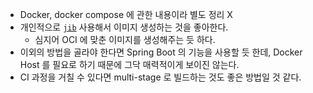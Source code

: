 - Docker, docker compose 에 관한 내용이라 별도 정리 X
- 개인적으로 [`jib`](https://github.com/GoogleContainerTools/jib) 사용해서 이미지 생성하는 것을 좋아한다.
  - 심지어 OCI 에 맞춘 이미지를 생성해주는 듯 하다.
- 이외의 방법을 골라야 한다면 Spring Boot 의 기능을 사용할 듯 한데, Docker Host 를 필요로 하기 때문에 그닥 매력적이게 보이진 않는다.
- CI 과정을 거칠 수 있다면 multi-stage 로 빌드하는 것도 좋은 방법일 것 같다.
